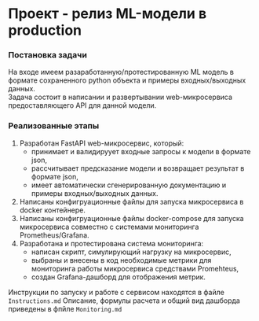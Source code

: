 # Проект - релиз ML-модели в production

### Постановка задачи
На входе имеем разаработанную/протестированную ML модель в формате сохраненного python объекта и примеры входных/выходных данных.   
Задача состоит в написании и развертывании web-микросервиса предоставляющего API для данной модели.

### Реализованные этапы
1. Разработан FastAPI web-микросервис, который:
    - принимает и валидируует входные запросы к модели в формате json,
    - рассчитывает предсказание модели и возвращает результат в формате json,
    - имеет автоматически сгенерированную документацию и примеры входных/выходных данных.
2. Написаны конфигруационные файлы для запуска микросервиса в docker контейнере.
3. Написаны конфигруационные файлы docker-compose для запуска микросервиса совместно с системами мониторинга Prometheus/Grafana. 
4. Разработана и протестирована система мониторинга:
    - написан скрипт, симулирующий нагрузку на микросервис,
    - выбраны и внесены в код необходимые метрики для мониторинга работы микросервиса средствами Promehteus,
    - cоздан Grafana-дашборд для отображения метрик.

Инструкции по запуску и работе с сервисом находятся в файле `Instructions.md`
Описание, формулы расчета и общий вид дашборда приведены в фпйле `Monitoring.md`